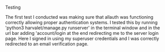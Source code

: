 Testing

The first test I conducted was making sure that allauth was functioning correctly allowing proper authentication systems. I tested this by running 'python3 harvalet/manage.py runserver' in the terminal window and in the url bar adding 'account/login at the end redirecting me to the server login page. Here I signed in using my superuser credentials and I was correctly redirected to an email verification page. 